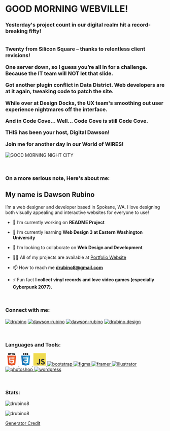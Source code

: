 
<h1 style="text-align: left">GOOD MORNING WEBVILLE!</h1>
<h3 style="text-align: left">Yesterday's project count in our digital realm hit a record-breaking fifty!<br>
<br>

Twenty from Silicon Square – thanks to relentless client revisions!

One server down, so I guess you’re all in for a challenge. Because the IT team will NOT let that slide.

Got another plugin conflict in Data District. Web developers are at it again, tweaking code to patch the site.

While over at Design Docks, the UX team's smoothing out user experience nightmares off the interface.

And in Code Cove... Well... Code Cove is still Code Cove.

THIS has been your host, Digital Dawson!

Join me for another day in our World of WIRES!</h3>

![GOOD MORNING NIGHT CITY](GMNC.gif)

<br>

<h3>On a more serious note, Here's about me:</h3>

<h2>My name is Dawson Rubino</h2>
<p>I’m a web designer and developer based in Spokane, WA. I love designing both visually appealing and interactive websites for everyone to use!</p>

- 🔭 I’m currently working on **README Project**

- 🌱 I’m currently learning **Web Design 3 at Eastern Washington University**

- 👯 I’m looking to collaborate on **Web Design and Development**

- 👨‍💻 All of my projects are available at [Portfolio Website](drubino.webflow.io)

- 📫 How to reach me **drubino8@gmail.com**

- ⚡ Fun fact **I collect vinyl records and love video games (especially Cyberpunk 2077).**

<br>

<h3>Connect with me:</h3>
<p>
<a href="https://codepen.io/drubino" target="blank"><img align="center" src="https://raw.githubusercontent.com/rahuldkjain/github-profile-readme-generator/master/src/images/icons/Social/codepen.svg" alt="drubino" height="30" width="40" /></a>
<a href="https://www.linkedin.com/in/dawson-rubino/" target="blank"><img align="center" src="https://raw.githubusercontent.com/rahuldkjain/github-profile-readme-generator/master/src/images/icons/Social/linked-in-alt.svg" alt="dawson-rubino" height="30" width="40" /></a>
<a href="https://www.facebook.com/profile.php?id=100093020917741" target="blank"><img align="center" src="https://raw.githubusercontent.com/rahuldkjain/github-profile-readme-generator/master/src/images/icons/Social/facebook.svg" alt="dawson-rubino" height="30" width="40" /></a>
<a href="https://www.instagram.com/drubino.design/" target="blank"><img align="center" src="https://raw.githubusercontent.com/rahuldkjain/github-profile-readme-generator/master/src/images/icons/Social/instagram.svg" alt="drubino.design" height="30" width="40" /></a>
</p>

<br>

<h3>Languages and Tools:</h3>
<p> <a href="https://developer.mozilla.org/en-US/docs/Learn/Getting_started_with_the_web/HTML_basics" target="_blank" rel="noreferrer"> <img src="https://raw.githubusercontent.com/devicons/devicon/master/icons/html5/html5-original-wordmark.svg" alt="html5" width="40" height="40"/> </a> <a href="https://developer.mozilla.org/en-US/docs/Learn/Getting_started_with_the_web/CSS_basics" target="_blank" rel="noreferrer"> <img src="https://raw.githubusercontent.com/devicons/devicon/master/icons/css3/css3-original-wordmark.svg" alt="css3" width="40" height="40"/> </a> <a href="https://developer.mozilla.org/en-US/docs/Web/JavaScript" target="_blank" rel="noreferrer"> <img src="https://raw.githubusercontent.com/devicons/devicon/master/icons/javascript/javascript-original.svg" alt="javascript" width="40" height="40"/> </a> <a href="https://getbootstrap.com" target="_blank" rel="noreferrer"> <img src="https://cdn.jsdelivr.net/gh/devicons/devicon@latest/icons/bootstrap/bootstrap-original-wordmark.svg" alt="bootstrap" width="40" height="40"/> </a> <a href="https://www.figma.com/" target="_blank" rel="noreferrer"> <img src="https://www.vectorlogo.zone/logos/figma/figma-icon.svg" alt="figma" width="40" height="40"/> </a> <a href="https://www.framer.com/" target="_blank" rel="noreferrer"> <img src="https://www.vectorlogo.zone/logos/framer/framer-icon.svg" alt="framer" width="40" height="40"/> </a> <a href="https://www.adobe.com/products/illustrator.html" target="_blank" rel="noreferrer"> <img src="https://www.vectorlogo.zone/logos/adobe_illustrator/adobe_illustrator-icon.svg" alt="illustrator" width="40" height="40"/> </a> <a href="https://www.adobe.com/products/photoshop.html?promoid=RBS7NL7F&mv=other" target="_blank" rel="noreferrer"> <img src="https://cdn.jsdelivr.net/gh/devicons/devicon@latest/icons/photoshop/photoshop-original.svg" alt="photoshop" width="40" height="40"/> </a> <a href="https://wordpress.org/" target="_blank" rel="noreferrer"> <img src="https://cdn.jsdelivr.net/gh/devicons/devicon@latest/icons/wordpress/wordpress-original.svg" alt="wordpress" width="40" height="40"/> </a></p>

<br>

<h3>Stats:</h3>
<p>
<img src="https://github-readme-stats.vercel.app/api?username=drubino8&show_icons=true&locale=en" alt="drubino8" />
</p>

<p>
<img src="https://github-readme-streak-stats.herokuapp.com/?user=drubino8&" alt="drubino8" />
</p>


<p>
<a href="https://rahuldkjain.github.io/gh-profile-readme-generator/">Generator Credit</a>
</p>